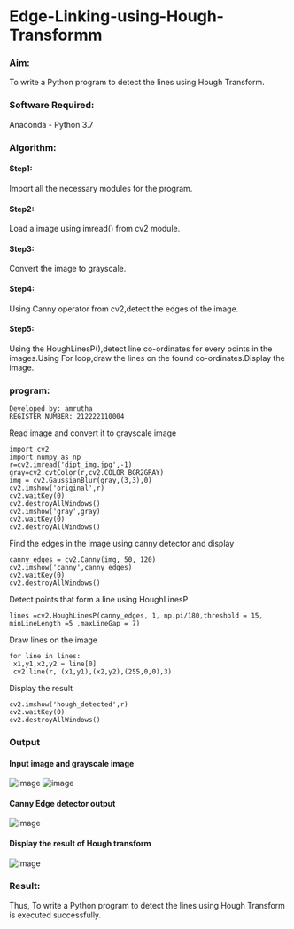 # Edge-Linking-using-Hough-Transformm
### Aim:
To write a Python program to detect the lines using Hough Transform.

### Software Required:
Anaconda - Python 3.7

### Algorithm:
#### Step1:
Import all the necessary modules for the program.

#### Step2:
Load a image using imread() from cv2 module.

#### Step3:
Convert the image to grayscale.

#### Step4:
Using Canny operator from cv2,detect the edges of the image.

#### Step5:
Using the HoughLinesP(),detect line co-ordinates for every points in the images.Using For loop,draw the lines on the found co-ordinates.Display the image.

### program:
```
Developed by: amrutha
REGISTER NUMBER: 212222110004
```
Read image and convert it to grayscale image
```
import cv2
import numpy as np
r=cv2.imread('dipt_img.jpg',-1)
gray=cv2.cvtColor(r,cv2.COLOR_BGR2GRAY)
img = cv2.GaussianBlur(gray,(3,3),0)
cv2.imshow('original',r)
cv2.waitKey(0)
cv2.destroyAllWindows()
cv2.imshow('gray',gray)
cv2.waitKey(0)
cv2.destroyAllWindows()

```
Find the edges in the image using canny detector and display
```
canny_edges = cv2.Canny(img, 50, 120)
cv2.imshow('canny',canny_edges)
cv2.waitKey(0)
cv2.destroyAllWindows()
```

Detect points that form a line using HoughLinesP
```
lines =cv2.HoughLinesP(canny_edges, 1, np.pi/180,threshold = 15, minLineLength =5 ,maxLineGap = 7)

```

Draw lines on the image
```
for line in lines:
 x1,y1,x2,y2 = line[0]
 cv2.line(r, (x1,y1),(x2,y2),(255,0,0),3)
```


Display the result
```
cv2.imshow('hough_detected',r)
cv2.waitKey(0)
cv2.destroyAllWindows()
```

### Output

#### Input image and grayscale image
![image](https://github.com/user-attachments/assets/caabbeca-971e-466e-b10e-df86f8d5d581)
![image](https://github.com/user-attachments/assets/ef622d9f-64fc-438c-a1ca-9e38ff373a15)


#### Canny Edge detector output
![image](https://github.com/user-attachments/assets/ac239b54-f02e-407a-913c-4ba306a0d6eb)


#### Display the result of Hough transform
![image](https://github.com/user-attachments/assets/8ff2259e-93e7-4d7a-a399-1b9c51c5c299)

### Result:
Thus, To write a Python program to detect the lines using Hough Transform is executed successfully.

